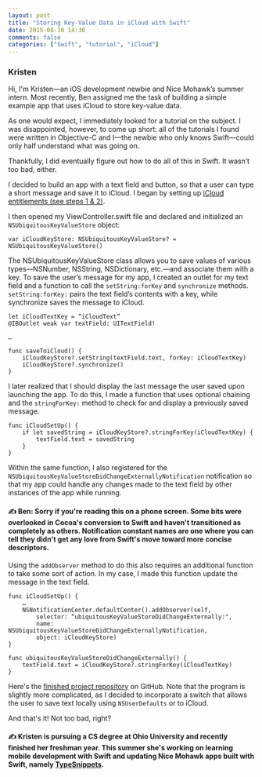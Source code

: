 ```yaml
---
layout: post
title: "Storing Key-Value Data in iCloud with Swift"
date: 2015-08-10 14:30
comments: false
categories: ["Swift", "tutorial", "iCloud"]
---
```

### Kristen

Hi, I'm Kristen––an iOS development newbie and Nice Mohawk’s summer intern. Most recently, Ben assigned me the task of building a simple example app that uses iCloud to store key-value data.

As one would expect, I immediately looked for a tutorial on the subject. I was disappointed, however, to come up short: all of the tutorials I found were written in Objective-C and I––the newbie who only knows Swift––could only half understand what was going on.

Thankfully, I did eventually figure out how to do all of this in Swift. It wasn’t too bad, either.

I decided to build an app with a text field and button, so that a user can type a short message and save it to iCloud. I began by setting up [iCloud entitlements (see steps 1 & 2)](http://code.tutsplus.com/tutorials/working-with-icloud-key-value-storage--pre-37542).

I then opened my ViewController.swift file and declared and initialized an ```NSUbiquitousKeyValueStore``` object:

    var iCloudKeyStore: NSUbiquitousKeyValueStore? = NSUbiquitousKeyValueStore()

The NSUbiquitousKeyValueStore class allows you to save values of various types––NSNumber, NSString, NSDictionary, etc.––and associate them with a key. To save the user’s message for my app, I created an outlet for my text field and a function to call the ```setString:forKey``` and ```synchronize``` methods. ```setString:forKey:``` pairs the text field’s contents with a key, while synchronize saves the message to iCloud.

    let iCloudTextKey = “iCloudText”
    @IBOutlet weak var textField: UITextField!  

    …

    func saveToiCloud() {
        iCloudKeyStore?.setString(textField.text, forKey: iCloudTextKey)
        iCloudKeyStore?.synchronize()
    }

I later realized that I should display the last message the user saved upon launching the app. To do this, I made a function that uses optional chaining and the ```stringForKey:``` method to check for and display a previously saved message.

    func iCloudSetUp() {
        if let savedString = iCloudKeyStore?.stringForKey(iCloudTextKey) {
            textField.text = savedString
        }
    }

Within the same function, I also registered for the ```NSUbiquitousKeyValueStoreDidChangeExternallyNotification``` notification so that my app could handle any changes made to the text field by other instances of the app while running.

#### &#9997; Ben: Sorry if you're reading this on a phone screen. Some bits were overlooked in Cocoa's conversion to Swift and haven't transitioned as completely as others. Notification constant names are one where you can tell they didn't get any love from Swift's move toward more concise descriptors.

Using the ```addObserver``` method to do this also requires an additional function to take some sort of action. In my case, I made this function update the message in the text field.

    func iCloudSetUp() {
        …
        NSNotificationCenter.defaultCenter().addObserver(self,
        	selector: “ubiquitousKeyValueStoreDidChangeExternally:",
        	name:  NSUbiquitousKeyValueStoreDidChangeExternallyNotification,
        	object: iCloudKeyStore)
    }

    func ubiquitousKeyValueStoreDidChangeExternally() {
        textField.text = iCloudKeyStore?.stringForKey(iCloudTextKey)
    }

Here's the [finished project repository](https://github.com/kristenm6/KeyValueApp) on GitHub. Note that the program is slightly more complicated, as I decided to incorporate a switch that allows the user to save text locally using ```NSUserDefaults``` or to iCloud.

And that's it! Not too bad, right?

#### &#9997; Kristen is pursuing a CS degree at Ohio University and recently finished her freshman year. This summer she's working on learning mobile development with Swift and updating Nice Mohawk apps built with Swift, namely [TypeSnippets](http://TypeSnippets.com).
